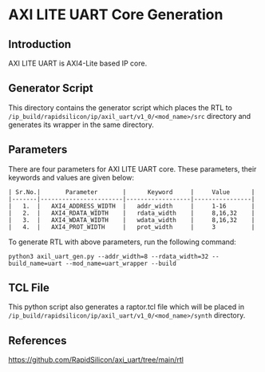 # AXI LITE UART Core Generation 

## Introduction
AXI LITE UART is AXI4-Lite based IP core.

## Generator Script

This directory contains the generator script which places the RTL to `/ip_build/rapidsilicon/ip/axil_uart/v1_0/<mod_name>/src` directory and generates its wrapper in the same directory. 
    
## Parameters
There are four parameters for AXI LITE UART core. These parameters, their keywords and values are given below:

    | Sr.No.|       Parameter       |      Keyword     |     Value      |
    |-------|-----------------------|------------------|----------------|
    |   1.  |   AXI4_ADDRESS_WIDTH  |   addr_width     |     1-16       |
    |   2.  |   AXI4_RDATA_WIDTH    |   rdata_width    |     8,16,32    |
    |   3.  |   AXI4_WDATA_WIDTH    |   wdata_width    |     8,16,32    |  
    |   4.  |   AXI4_PROT_WIDTH     |   prot_width     |     3          |


To generate RTL with above parameters, run the following command:
```
python3 axil_uart_gen.py --addr_width=8 --rdata_width=32 --build_name=uart --mod_name=uart_wrapper --build
```

## TCL File

This python script also generates a raptor.tcl file which will be placed in `/ip_build/rapidsilicon/ip/axil_uart/v1_0/<mod_name>/synth` directory.


## References

https://github.com/RapidSilicon/axi_uart/tree/main/rtl
